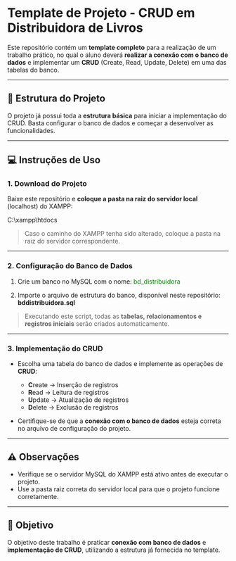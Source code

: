 # Template de Projeto - CRUD em Distribuidora de Livros

Este repositório contém um **template completo** para a realização de um trabalho prático, no qual o aluno deverá **realizar a conexão com o banco de dados** e implementar um **CRUD** (Create, Read, Update, Delete) em uma das tabelas do banco.

---

## 📂 Estrutura do Projeto

O projeto já possui toda a **estrutura básica** para iniciar a implementação do CRUD. Basta configurar o banco de dados e começar a desenvolver as funcionalidades.

---

## 💻 Instruções de Uso

### 1. Download do Projeto
Baixe este repositório e **coloque a pasta na raiz do servidor local** (localhost) do XAMPP:  

C:\xampp\htdocs

> Caso o caminho do XAMPP tenha sido alterado, coloque a pasta na raiz do servidor correspondente.

---

### 2. Configuração do Banco de Dados

1. Crie um banco no MySQL com o nome: <span style="color:green">bd_distribuidora</span>


2. Importe o arquivo de estrutura do banco, disponível neste repositório: **bddistribuidora.sql**


> Executando este script, todas as **tabelas, relacionamentos e registros iniciais** serão criados automaticamente.

---

### 3. Implementação do CRUD

- Escolha uma tabela do banco de dados e implemente as operações de **CRUD**:
  - **C**reate → Inserção de registros
  - **R**ead → Leitura de registros
  - **U**pdate → Atualização de registros
  - **D**elete → Exclusão de registros

- Certifique-se de que a **conexão com o banco de dados** esteja correta no arquivo de configuração do projeto.

---

## ⚠️ Observações

- Verifique se o servidor MySQL do XAMPP está ativo antes de executar o projeto.  
- Use a pasta raiz correta do servidor local para que o projeto funcione corretamente.  

---

## 🎯 Objetivo

O objetivo deste trabalho é praticar **conexão com banco de dados** e **implementação de CRUD**, utilizando a estrutura já fornecida no template.
